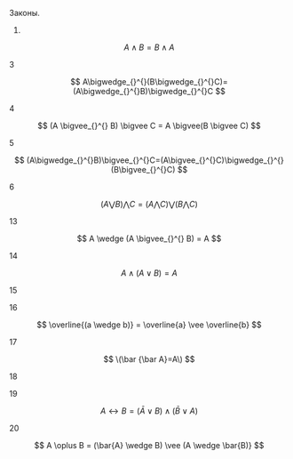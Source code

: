 Законы.

1.

$$ A \wedge  B = B \wedge  A $$

3

$$ A\bigwedge_{}^{}(B\bigwedge_{}^{}C)=(A\bigwedge_{}^{}B)\bigwedge_{}^{}C $$

4

$$ (A \bigvee_{}^{} B) \bigvee C = A \bigvee(B \bigvee C) $$

5

$$ (A\bigwedge_{}^{}B)\bigvee_{}^{}C=(A\bigvee_{}^{}C)\bigwedge_{}^{}(B\bigvee_{}^{}C) $$

6

$$ (A \bigvee B) \bigwedge C=(A \bigwedge C) \bigvee (B \bigwedge C) $$

13

$$ A \wedge (A \bigvee_{}^{} B) = A $$

14 

$$ A \wedge(A \vee B) = A $$

15


16 

$$ \overline{(a \wedge b)} = \overline{a} \vee \overline{b} $$

17 

$$ \(\bar {\bar A}=A\) $$

18


19 

$$ A\leftrightarrow B=(\bar{A} {\vee } B)\wedge (\bar{B} \vee A) $$

20

$$ A \oplus B = (\bar{A} \wedge  B) \vee (A \wedge  \bar{B)} $$
